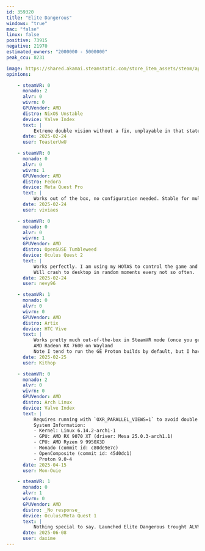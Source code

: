 ```yaml
---
id: 359320
title: "Elite Dangerous"
windows: "true"
mac: "false"
linux: false
positive: 73915
negative: 21970
estimated_owners: "2000000 - 5000000"
peak_ccu: 8231

image: https://shared.akamai.steamstatic.com/store_item_assets/steam/apps/359320/header.jpg?t=1730387269
opinions:

    - steamVR: 0
      monado: 2
      alvr: 0
      wivrn: 0
      GPUVendor: AMD
      distro: NixOS Unstable
      device: Valve Index
      text: |
          Extreme double vision without a fix, unplayable in that state. Easy fix is adding OXR_PARALLEL_VIEWS=1 to the launch options.
      date: 2025-02-24
      user: ToasterUwU

    - steamVR: 0
      monado: 0
      alvr: 0
      wivrn: 1
      GPUVendor: AMD
      distro: Fedora
      device: Meta Quest Pro
      text: |
          Works out of the box, no configuration needed. Stable for multiple hours of gameplay. 
      date: 2025-02-24
      user: viviaes

    - steamVR: 0
      monado: 0
      alvr: 0
      wivrn: 1
      GPUVendor: AMD
      distro: OpenSUSE Tumbleweed
      device: Oculus Quest 2
      text: |
          Works perfectly. I am using my HOTAS to control the game and fly.
          Will crash to desktop in random moments every not so often.
      date: 2025-02-24
      user: nevy96

    - steamVR: 1
      monado: 0
      alvr: 0
      wivrn: 0
      GPUVendor: AMD
      distro: Artix
      device: HTC Vive
      text: |
          Works pretty much out-of-the-box in SteamVR mode (once you get SteamVR itself working, anyhow - still some overlay bugs there plus skipping the HTC link box for the HDMI cable).
          AMD Radeon RX 7600 on Wayland
          Note I tend to run the GE Proton builds by default, but I have at least 20+ hours in VR in the past year.  Can choose to launch in SteamVR or flatscreen mode in Steam's launch options each time.
      date: 2025-02-25
      user: Kithop

    - steamVR: 0
      monado: 2
      alvr: 0
      wivrn: 0
      GPUVendor: AMD
      distro: Arch Linux
      device: Valve Index
      text: |
          Requires running with `OXR_PARALLEL_VIEWS=1` to avoid double vision.
          System Information:
          - Kernel: Linux 6.14.2-arch1-1 
          - GPU: AMD RX 9070 XT (driver: Mesa 25.0.3-arch1.1)
          - CPU: AMD Ryzen 9 9950X3D 
          - Monado (commit id: c80de9e7c)
          - OpenComposite (commit id: 45d0dc1) 
          - Proton 9.0-4
      date: 2025-04-15
      user: Mon-Ouie

    - steamVR: 1
      monado: 0
      alvr: 1
      wivrn: 0
      GPUVendor: AMD
      distro: _No response_
      device: Oculus/Meta Quest 1
      text: |
          Nothing special to say. Launched Elite Dangerous trought ALVR+SteamVR, and it just worked fine. The distro was Manjaro
      date: 2025-06-08
      user: daxime
---
```

